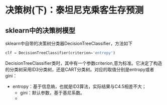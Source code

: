 # 决策树(下)：泰坦尼克乘客生存预测

## sklearn中的决策树模型

sklearn中自带的决策树分类器DecisionTreeClassifier，方法如下

```python
clf = DecisionTreeClassifier(criterion='entropy')

```

DecisionTreeClassifier类时，其中有一个参数criterion,意为标准。它决定了构造的分类树采用ID3分类树，还是CART分类树。对应的取值分别是entropy或者gini：

- entropy：基于信息熵，也就是ID3算法，实际结果与C4.5相差不大；
  - gini：默认参数，基于基尼系数。
  - 

